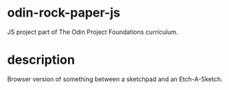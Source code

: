 # odin-rock-paper-js
JS project part of The Odin Project Foundations curriculum. 

# description 

Browser version of something between a sketchpad and an Etch-A-Sketch. 
